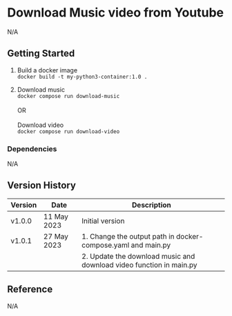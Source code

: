 # Download Music video from Youtube
N/A

## Getting Started

1. Build a docker image<br>
```docker build -t my-python3-container:1.0 .```

2. Download music<br>
```docker compose run download-music```<br>
   <br>OR<br><br>
   Download video<br>
```docker compose run download-video```


### Dependencies
N/A

## Version History

| Version | Date | Description
| --- | --- | ---
| v1.0.0 | 11 May 2023 | Initial version
| v1.0.1 | 27 May 2023 | 1. Change the output path in docker-compose.yaml and main.py
|        |             | 2. Update the download music and download video function in main.py

## Reference
N/A




